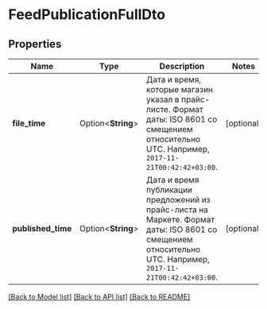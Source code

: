 # FeedPublicationFullDto

## Properties

Name | Type | Description | Notes
------------ | ------------- | ------------- | -------------
**file_time** | Option<**String**> | Дата и время, которые магазин указал в прайс-листе.  Формат даты: ISO 8601 со смещением относительно UTC. Например, `2017-11-21T00:42:42+03:00`.  | [optional]
**published_time** | Option<**String**> | Дата и время публикации предложений из прайс-листа на Маркете.  Формат даты: ISO 8601 со смещением относительно UTC. Например, `2017-11-21T00:42:42+03:00`.  | [optional]

[[Back to Model list]](../README.md#documentation-for-models) [[Back to API list]](../README.md#documentation-for-api-endpoints) [[Back to README]](../README.md)


